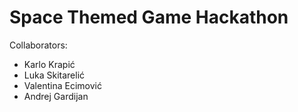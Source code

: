 # Space Themed Game Hackathon

Collaborators:
- Karlo Krapić
- Luka Skitarelić
- Valentina Ecimović
- Andrej Gardijan
